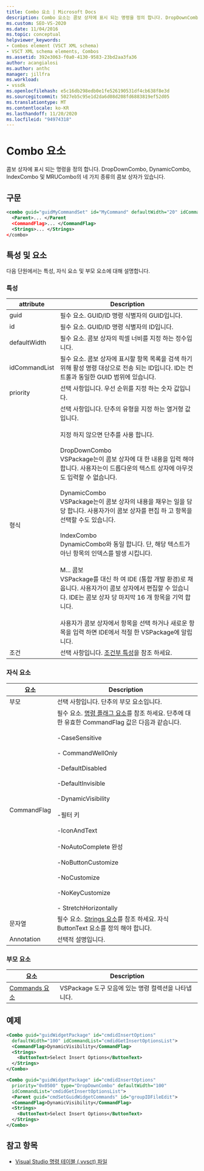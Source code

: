 ```yaml
---
title: Combo 요소 | Microsoft Docs
description: Combo 요소는 콤보 상자에 표시 되는 명령을 정의 합니다. DropDownCombo, DynamicCombo, IndexCombo 및 MRUCombo의 네 가지 종류가 있습니다.
ms.custom: SEO-VS-2020
ms.date: 11/04/2016
ms.topic: conceptual
helpviewer_keywords:
- Combos element (VSCT XML schema)
- VSCT XML schema elements, Combos
ms.assetid: 392e3063-f0a0-4130-9583-23bd2aa3fa36
author: acangialosi
ms.author: anthc
manager: jillfra
ms.workload:
- vssdk
ms.openlocfilehash: e5c16db298edb0e1fe526190531df4cb638f8e3d
ms.sourcegitcommit: 5027eb5c95e1d2da6d08d208fd6883819ef52d05
ms.translationtype: MT
ms.contentlocale: ko-KR
ms.lasthandoff: 11/20/2020
ms.locfileid: "94974318"
---
```

# <a name="combo-element"></a>Combo 요소
콤보 상자에 표시 되는 명령을 정의 합니다. DropDownCombo, DynamicCombo, IndexCombo 및 MRUCombo의 네 가지 종류의 콤보 상자가 있습니다.

## <a name="syntax"></a>구문

```xml
<combo guid="guidMyCommandSet" id="MyCommand" defaultWidth="20" idCommandList="MyCommandListID" priority="0x102" type="DropDownCombo">
  <Parent>... </Parent
  <CommandFlag>... </CommandFlag>
  <Strings>... </Strings>
</combo>
```

## <a name="attributes-and-elements"></a>특성 및 요소
 다음 단원에서는 특성, 자식 요소 및 부모 요소에 대해 설명합니다.

### <a name="attributes"></a>특성

|attribute|Description|
|---------------|-----------------|
|guid|필수 요소. GUID/ID 명령 식별자의 GUID입니다.|
|id|필수 요소. GUID/ID 명령 식별자의 ID입니다.|
|defaultWidth|필수 요소. 콤보 상자의 픽셀 너비를 지정 하는 정수입니다.|
|idCommandList|필수 요소. 콤보 상자에 표시할 항목 목록을 검색 하기 위해 활성 명령 대상으로 전송 되는 ID입니다. ID는 컨트롤과 동일한 GUID 범위에 있습니다.|
|priority|선택 사항입니다. 우선 순위를 지정 하는 숫자 값입니다.|
|형식|선택 사항입니다. 단추의 유형을 지정 하는 열거형 값입니다.<br /><br /> 지정 하지 않으면 단추를 사용 합니다.<br /><br /> DropDownCombo<br /> VSPackage는이 콤보 상자에 대 한 내용을 입력 해야 합니다. 사용자는이 드롭다운의 텍스트 상자에 아무것도 입력할 수 없습니다.<br /><br /> DynamicCombo<br /> VSPackage는이 콤보 상자의 내용을 채우는 일을 담당 합니다. 사용자가이 콤보 상자를 편집 하 고 항목을 선택할 수도 있습니다.<br /><br /> IndexCombo<br /> DynamicCombo와 동일 합니다. 단, 해당 텍스트가 아닌 항목의 인덱스를 발생 시킵니다.<br /><br /> M... 콤보<br /> VSPackage를 대신 하 여 IDE (통합 개발 환경)로 채웁니다.  사용자가이 콤보 상자에서 편집할 수 있습니다. IDE는 콤보 상자 당 마지막 16 개 항목을 기억 합니다.<br /><br /> 사용자가 콤보 상자에서 항목을 선택 하거나 새로운 항목을 입력 하면 IDE에서 적절 한 VSPackage에 알립니다.|
|조건|선택 사항입니다. [조건부 특성](../extensibility/vsct-xml-schema-conditional-attributes.md)을 참조 하세요.|

### <a name="child-elements"></a>자식 요소

|요소|Description|
|-------------|-----------------|
|부모|선택 사항입니다. 단추의 부모 요소입니다.|
|CommandFlag|필수 요소. [명령 플래그 요소](../extensibility/command-flag-element.md)를 참조 하세요. 단추에 대 한 유효한 CommandFlag 값은 다음과 같습니다.<br /><br /> -CaseSensitive<br /><br /> - CommandWellOnly<br /><br /> -DefaultDisabled<br /><br /> -DefaultInvisible<br /><br /> -DynamicVisibility<br /><br /> -필터 키<br /><br /> -IconAndText<br /><br /> -NoAutoComplete 완성<br /><br /> -NoButtonCustomize<br /><br /> -NoCustomize<br /><br /> -NoKeyCustomize<br /><br /> - StretchHorizontally|
|문자열|필수 요소. [Strings 요소](../extensibility/strings-element.md)를 참조 하세요. 자식 ButtonText 요소를 정의 해야 합니다.|
|Annotation|선택적 설명입니다.|

### <a name="parent-elements"></a>부모 요소

|요소|Description|
|-------------|-----------------|
|[Commands 요소](../extensibility/commands-element.md)|VSPackage 도구 모음에 있는 명령 컬렉션을 나타냅니다.|

## <a name="example"></a>예제

```xml
<Combo guid="guidWidgetPackage" id="cmdidInsertOptions"
  defaultWidth="100" idCommandList="cmdidGetInsertOptionsList">
  <CommandFlag>DynamicVisibility</CommandFlag>
  <Strings>
    <ButtonText>Select Insert Options</ButtonText>
  </Strings>
</Combo>

<Combo guid="guidWidgetPackage" id="cmdidInsertOptions"
  priority="0x0500" type="DropDownCombo" defaultWidth="100"
  idCommandList="cmdidGetInsertOptionsList">
  <Parent guid="cmdSetGuidWidgetCommands" id="groupIDFileEdit">
  <CommandFlag>DynamicVisibility</CommandFlag>
  <Strings>
    <ButtonText>Select Insert Options</ButtonText>
  </Strings>
</Combo>
```

## <a name="see-also"></a>참고 항목
- [Visual Studio 명령 테이블 (.vvsct) 파일](../extensibility/internals/visual-studio-command-table-dot-vsct-files.md)
